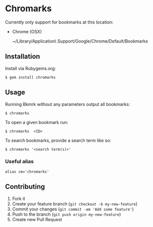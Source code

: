 # Chromarks

Currently only support for bookmarks at this location:

* Chrome (OSX)

    ~/Library/Application\ Support/Google/Chrome/Default/Bookmarks

## Installation

Install via Rubygems.org:

    $ gem install chromarks

## Usage

Running Bkmrk without any parameters output all bookmarks:

    $ chromarks

To open a given bookmark run:

    $ chromarks  <ID>

To search bookmarks, provide a search term like so:

    $ chromarks '<search term(s)>'

### Useful alias

    alias cm='chromarks'

## Contributing

1. Fork it
2. Create your feature branch (`git checkout -b my-new-feature`)
3. Commit your changes (`git commit -am 'Add some feature'`)
4. Push to the branch (`git push origin my-new-feature`)
5. Create new Pull Request
